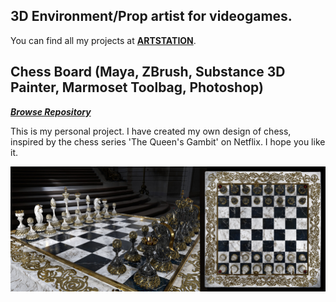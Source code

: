 ## 3D Environment/Prop artist for videogames.

You can find all my projects at **[ARTSTATION](https://www.artstation.com/etonemari)**.

## Chess Board (Maya, ZBrush, Substance 3D Painter, Marmoset Toolbag, Photoshop)
***[Browse Repository](https://www.artstation.com/artwork/g0vPZG)***

This is my personal project. I have created my own design of chess, inspired by the chess series 'The Queen's Gambit' on Netflix. I hope you like it.

![Chess Cover](./images/chess-cover-1.png)
